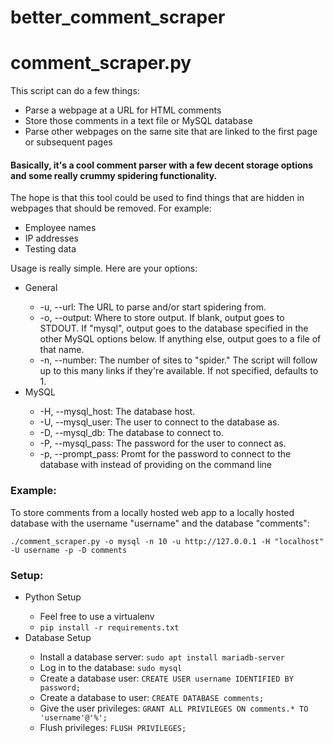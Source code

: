 # better_comment_scraper

<h1>comment_scraper.py</h1>

<p>This script can do a few things:</p>
<ul>
<li>Parse a webpage at a URL for HTML comments</li>
<li>Store those comments in a text file or MySQL database</li>
<li>Parse other webpages on the same site that are linked to the first page or subsequent pages</li>
</ul>

<h4>Basically, it's a cool comment parser with a few decent storage options and some really crummy spidering functionality.</h4>
<p>The hope is that this tool could be used to find things that are hidden in webpages that should be removed. For example:</p>
<ul>
  <li>Employee names</li>
  <li>IP addresses</li>
  <li>Testing data</li>
</ul>
<p>Usage is really simple. Here are your options:</p>
<ul>
  <li>General</li>
  <ul>
    <li>-u, --url: The URL to parse and/or start spidering from.</li>
    <li>-o, --output: Where to store output. If blank, output goes to STDOUT. If "mysql", output goes to the database specified in the other MySQL options below. If anything else, output goes to a file of that name.</li>
    <li>-n, --number: The number of sites to "spider." The script will follow up to this many links if they're available. If not specified, defaults to 1.</li>
  </ul>
  <li>MySQL</li>
  <ul>
    <li>-H, --mysql_host: The database host.</li>  
    <li>-U, --mysql_user: The user to connect to the database as.</li>
    <li>-D, --mysql_db:   The database to connect to.</li>
    <li>-P, --mysql_pass: The password for the user to connect as.</li>
    <li>-p, --prompt_pass: Promt for the password to connect to the database with instead of providing on the command line</li>
  </ul>
</ul>
<h3>Example:</h3>
<p>To store comments from a locally hosted web app to a locally hosted database with the username "username" and the database "comments":</p>
<code>./comment_scraper.py -o mysql -n 10 -u http://127.0.0.1 -H "localhost" -U username -p -D comments</code>
<br>
<h3>Setup:</h3>
<ul>
  <li>Python Setup</li>
  <ul>
    <li>Feel free to use a virtualenv</li>
    <li><code>pip install -r requirements.txt</code></li>  
  </ul>
  <li>Database Setup</li>
  <ul>
    <li>Install a database server: <code>sudo apt install mariadb-server</code></li>
    <li>Log in to the database: <code>sudo mysql</code></li>
    <li>Create a database user: <code>CREATE USER username IDENTIFIED BY password;</code></li>
    <li>Create a database to user: <code>CREATE DATABASE comments;</code></li>
    <li>Give the user privileges: <code>GRANT ALL PRIVILEGES ON comments.* TO 'username'@'%';</code></li>
    <li>Flush privileges: <code>FLUSH PRIVILEGES;</code></li>
  </ul>
</ul>
